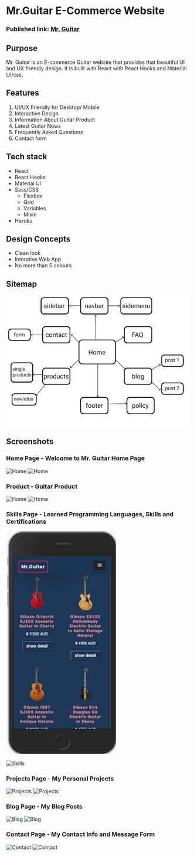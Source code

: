 <!-- # Getting Started with Create React App

This project was bootstrapped with [Create React App](https://github.com/facebook/create-react-app).

## Available Scripts

In the project directory, you can run:

### `npm start`

Runs the app in the development mode.\
Open [http://localhost:3000](http://localhost:3000) to view it in the browser.

The page will reload if you make edits.\
You will also see any lint errors in the console.

### `npm test`

Launches the test runner in the interactive watch mode.\
See the section about [running tests](https://facebook.github.io/create-react-app/docs/running-tests) for more information.

### `npm run build`

Builds the app for production to the `build` folder.\
It correctly bundles React in production mode and optimizes the build for the best performance.

The build is minified and the filenames include the hashes.\
Your app is ready to be deployed!

See the section about [deployment](https://facebook.github.io/create-react-app/docs/deployment) for more information.

### `npm run eject`

**Note: this is a one-way operation. Once you `eject`, you can’t go back!**

If you aren’t satisfied with the build tool and configuration choices, you can `eject` at any time. This command will remove the single build dependency from your project.

Instead, it will copy all the configuration files and the transitive dependencies (webpack, Babel, ESLint, etc) right into your project so you have full control over them. All of the commands except `eject` will still work, but they will point to the copied scripts so you can tweak them. At this point you’re on your own.

You don’t have to ever use `eject`. The curated feature set is suitable for small and middle deployments, and you shouldn’t feel obligated to use this feature. However we understand that this tool wouldn’t be useful if you couldn’t customize it when you are ready for it.

## Learn More

You can learn more in the [Create React App documentation](https://facebook.github.io/create-react-app/docs/getting-started).

To learn React, check out the [React documentation](https://reactjs.org/).

### Code Splitting

This section has moved here: [https://facebook.github.io/create-react-app/docs/code-splitting](https://facebook.github.io/create-react-app/docs/code-splitting)

### Analyzing the Bundle Size

This section has moved here: [https://facebook.github.io/create-react-app/docs/analyzing-the-bundle-size](https://facebook.github.io/create-react-app/docs/analyzing-the-bundle-size)

### Making a Progressive Web App

This section has moved here: [https://facebook.github.io/create-react-app/docs/making-a-progressive-web-app](https://facebook.github.io/create-react-app/docs/making-a-progressive-web-app)

### Advanced Configuration

This section has moved here: [https://facebook.github.io/create-react-app/docs/advanced-configuration](https://facebook.github.io/create-react-app/docs/advanced-configuration)

### Deployment

This section has moved here: [https://facebook.github.io/create-react-app/docs/deployment](https://facebook.github.io/create-react-app/docs/deployment)

### `npm run build` fails to minify

This section has moved here: [https://facebook.github.io/create-react-app/docs/troubleshooting#npm-run-build-fails-to-minify](https://facebook.github.io/create-react-app/docs/troubleshooting#npm-run-build-fails-to-minify)



<iframe style="border: 1px solid rgba(0, 0, 0, 0.1);" width="800" height="450" src="https://www.figma.com/embed?embed_host=share&url=https%3A%2F%2Fwww.figma.com%2Ffile%2Fl3iPGL4nYnO9NFPYtQfZnA%2FUntitled%3Fnode-id%3D1%253A3" allowfullscreen></iframe>
 -->

# Mr.Guitar E-Commerce Website

### Published link: [Mr. Guitar](https://mr-guitar.herokuapp.com/)

## Purpose

Mr. Guitar is an E-commerce Guitar website that provides that beautiful UI and UX friendly design. It is built with React with React Hooks and Material UI/css.

## Features

1. UI/UX Friendly for Desktop/ Mobile
1. Interactive Design
1. Information About Guitar Product
1. Latest Guitar News
1. Fraquently Asked Questions
1. Contact form

## Tech stack

- React
- React Hooks
- Material UI
- Sass/CSS
  - Flexbox
  - Grid
  - Variables
  - Mixin
- Heroku

## Design Concepts

- Clean look
- Interative Web App
- No more than 5 colours

## Sitemap

<img src="./doc/mr-guitar-sitemap.png" width="500">

## Screenshots

### Home Page - Welcome to Mr. Guitar Home Page

![Home](https://github.com/TanjaKuo/guitar-project/blob/main/doc/home.gif)
![Home](https://github.com/TanjaKuo/guitar-project/blob/main/doc/mobile.gif)

### Product - Guitar Product

![Home](https://github.com/TanjaKuo/guitar-project/blob/main/doc/product.png)
![Home](https://github.com/TanjaKuo/guitar-project/blob/main/doc/product-mobile.png)

### Skills Page - Learned Programming Languages, Skills and Certifications

<img src="./doc/product-mobile.png" width="300">

![Skills](https://github.com/TanjaKuo/guitar-project/blob/main/doc/product.png)

### Projects Page - My Personal Projects

![Projects](docs/new-projects.png)
![Projects](docs/new-projects-mobile.png)

### Blog Page - My Blog Posts

![Blog](docs/blog.jpeg)
![Blog](docs/blog-mobile.jpeg)

### Contact Page - My Contact Info and Message Form

![Contact](docs/contact.jpeg)
![Contact](docs/contact-mobile.jpeg)
